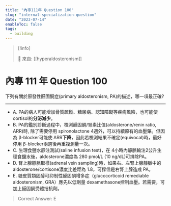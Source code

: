 ```yaml
---
title: "內專111年 Question 100"
slug: "internal-specialization-question"
date: "2023-07-14"
enableToc: false
tags:
  - building
---
```


> [!info]
>
> 🌱 來自: [[hyperaldosteronism]]

# 內專 111 年 Question 100

下列有關於原發性醛固酮症(primary aldosteronism, PA)的描述，哪一項最正確?

---

- A. PA的病人可能增加骨質疏鬆、糖尿病、認知障礙等疾病風險，也可能使 cortisol的**分泌減少**。
- B. PA的鑑別診斷過程中，檢測醛固酮/腎素比值(aldosterone/renin ratio, ARR)時, 除了需要停用 spironolactone 4週外，可以持續原有的血壓藥。但因為 β-blocker可能使 ARR**下降**，因此若檢測結果不確定(equivocal)時，最好停用 β-blocker兩週後再重複測量一次。
- C. 生理食鹽水靜注測試(saline infusion test)，在 4小時內靜脈輸注2公升生理食鹽水後，aldosterone濃度為 280 pmol/L (10 ng/dL)可排除PA。
- D. 腎上腺靜脈取樣(adrenal vein sampling)時，如果右、左腎上腺靜脈中的 aldosterone/cortisone濃度比差距為 1.8，可採信是右腎上腺造成 PA。
- E. 糖皮質類固醇可抑制性醛固酮增多症（glucocorticoid remediable aldosteronism, GRA）應先以低劑量 dexamethasone控制血壓。若需要，可加上醛固酮受體拮抗劑。

> Correct Answer: E


